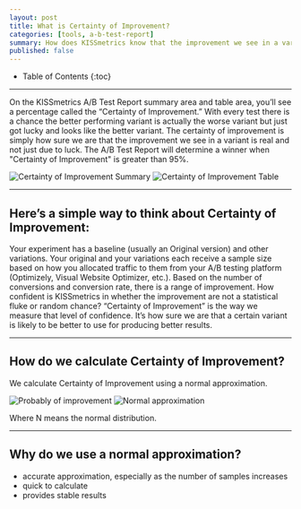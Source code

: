 ```yaml
---
layout: post
title: What is Certainty of Improvement?
categories: [tools, a-b-test-report]
summary: How does KISSmetrics know that the improvement we see in a variant is real and not just due to luck?
published: false
---
```

* Table of Contents
{:toc}
* * *

On the KISSmetrics A/B Test Report summary area and table area, you’ll see a percentage called the “Certainty of Improvement.” With every test there is a chance the better performing variant is actually the worse variant but just got lucky and looks like the better variant. The certainty of improvement is simply how sure we are that the improvement we see in a variant is real and not just due to luck. The A/B Test Report will determine a winner when "Certainty of Improvement" is greater than 95%.

![Certainty of Improvement Summary](http://kissmetrics-support-files.s3.amazonaws.com/assets/tools/a-b-test-report/certainty_summary.png)
![Certainty of Improvement Table](http://kissmetrics-support-files.s3.amazonaws.com/assets/tools/a-b-test-report/certainty_table.png)

* * *

## Here’s a simple way to think about Certainty of Improvement:

Your experiment has a baseline (usually an Original version) and other variations.
Your original and your variations each receive a sample size based on how you allocated traffic to them from your A/B testing platform (Optimizely, Visual Website Optimizer, etc.).
Based on the number of conversions and conversion rate, there is a range of improvement.
How confident is KISSmetrics in whether the improvement are not a statistical fluke or random chance?
“Certainty of Improvement” is the way we measure that level of confidence. It’s how sure we are that a certain variant is likely to be better to use for producing better results.

* * *

## How do we calculate Certainty of Improvement?

We calculate Certainty of Improvement using a normal approximation.

![Probably of improvement](http://kissmetrics-support-files.s3.amazonaws.com/assets/tools/a-b-test-report/test_calculation_1.png)
![Normal approximation](http://kissmetrics-support-files.s3.amazonaws.com/assets/tools/a-b-test-report/test_calculation_2.png)

Where N means the normal distribution.

* * *

## Why do we use a normal approximation?

- accurate approximation, especially as the number of samples increases
- quick to calculate
- provides stable results
